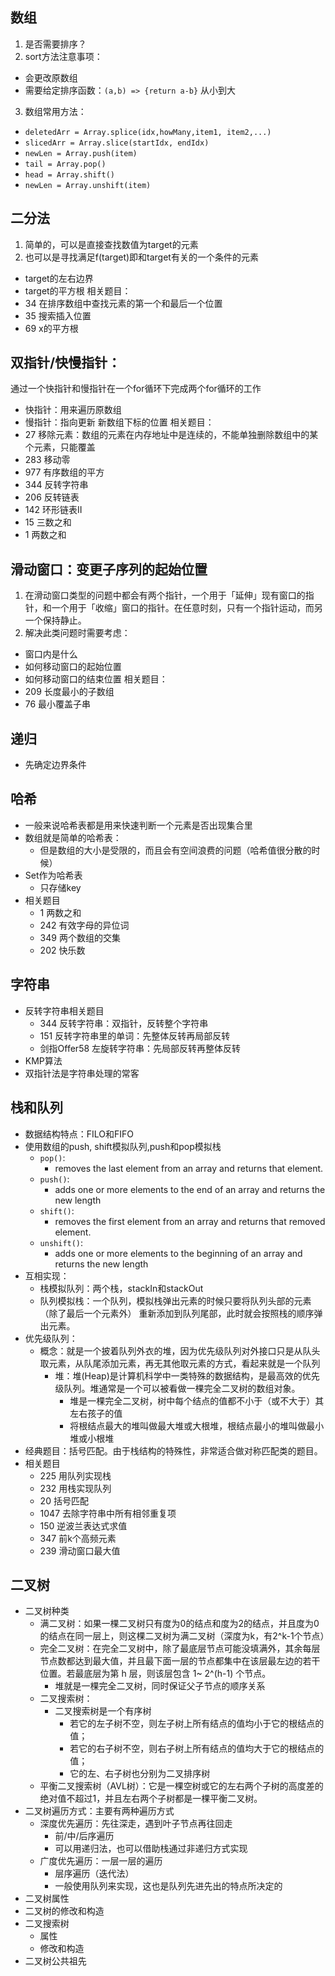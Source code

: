## 数组
1. 是否需要排序？
2. sort方法注意事项：
  - 会更改原数组
  - 需要给定排序函数：`(a,b) => {return a-b}` 从小到大
3. 数组常用方法：
  - `deletedArr = Array.splice(idx,howMany,item1, item2,...)`
  - `slicedArr = Array.slice(startIdx, endIdx)`
  - `newLen = Array.push(item)`
  - `tail = Array.pop()`
  - `head = Array.shift()`
  - `newLen = Array.unshift(item)`
## 二分法
1. 简单的，可以是直接查找数值为target的元素
2. 也可以是寻找满足f(target)即和target有关的一个条件的元素
  - target的左右边界
  - target的平方根
相关题目：
  - 34 在排序数组中查找元素的第一个和最后一个位置
  - 35 搜索插入位置
  - 69 x的平方根

## 双指针/快慢指针：
通过一个快指针和慢指针在一个for循环下完成两个for循环的工作
  - 快指针：用来遍历原数组
  - 慢指针：指向更新 新数组下标的位置
相关题目：
  - 27 移除元素：数组的元素在内存地址中是连续的，不能单独删除数组中的某个元素，只能覆盖
  - 283 移动零
  - 977 有序数组的平方
  - 344 反转字符串
  - 206 反转链表
  - 142 环形链表II
  - 15 三数之和
  - 1 两数之和
## 滑动窗口：变更子序列的起始位置
1. 在滑动窗口类型的问题中都会有两个指针，一个用于「延伸」现有窗口的指针，和一个用于「收缩」窗口的指针。在任意时刻，只有一个指针运动，而另一个保持静止。
2. 解决此类问题时需要考虑：
  - 窗口内是什么
  - 如何移动窗口的起始位置
  - 如何移动窗口的结束位置
相关题目：
  - 209 长度最小的子数组
  - 76 最小覆盖子串

## 递归
- 先确定边界条件

## 哈希
- 一般来说哈希表都是用来快速判断一个元素是否出现集合里
- 数组就是简单的哈希表：
  - 但是数组的大小是受限的，而且会有空间浪费的问题（哈希值很分散的时候）
- Set作为哈希表
  - 只存储key
- 相关题目
  - 1 两数之和
  - 242 有效字母的异位词
  - 349 两个数组的交集
  - 202 快乐数


## 字符串
- 反转字符串相关题目
  - 344 反转字符串：双指针，反转整个字符串
  - 151 反转字符串里的单词：先整体反转再局部反转
  - 剑指Offer58 左旋转字符串：先局部反转再整体反转
- KMP算法
- 双指针法是字符串处理的常客

## 栈和队列
- 数据结构特点：FILO和FIFO
- 使用数组的push, shift模拟队列,push和pop模拟栈
  - `pop()`: 
    - removes the last element from an array and returns that element.
  - `push()`:  
    - adds one or more elements to the end of an array and returns the new length
  - `shift()`:
    - removes the first element from an array and returns that removed element.
  - `unshift()`: 
    - adds one or more elements to the beginning of an array and returns the new length 
- 互相实现：
  - 栈模拟队列：两个栈，stackIn和stackOut
  - 队列模拟栈：一个队列，模拟栈弹出元素的时候只要将队列头部的元素（除了最后一个元素外） 重新添加到队列尾部，此时就会按照栈的顺序弹出元素。
- 优先级队列：
  - 概念：就是一个披着队列外衣的堆，因为优先级队列对外接口只是从队头取元素，从队尾添加元素，再无其他取元素的方式，看起来就是一个队列
    - 堆：堆(Heap)是计算机科学中一类特殊的数据结构，是最高效的优先级队列。堆通常是一个可以被看做一棵完全二叉树的数组对象。
      - 堆是一棵完全二叉树，树中每个结点的值都不小于（或不大于）其左右孩子的值
      - 将根结点最大的堆叫做最大堆或大根堆，根结点最小的堆叫做最小堆或小根堆
- 经典题目：括号匹配。由于栈结构的特殊性，非常适合做对称匹配类的题目。
- 相关题目
  - 225 用队列实现栈
  - 232 用栈实现队列
  - 20 括号匹配
  - 1047 去除字符串中所有相邻重复项
  - 150 逆波兰表达式求值
  - 347 前k个高频元素
  - 239 滑动窗口最大值

## 二叉树
- 二叉树种类
  - 满二叉树：如果一棵二叉树只有度为0的结点和度为2的结点，并且度为0的结点在同一层上，则这棵二叉树为满二叉树（深度为k，有2^k-1个节点）
  - 完全二叉树：在完全二叉树中，除了最底层节点可能没填满外，其余每层节点数都达到最大值，并且最下面一层的节点都集中在该层最左边的若干位置。若最底层为第 h 层，则该层包含 1~ 2^(h-1) 个节点。
    - 堆就是一棵完全二叉树，同时保证父子节点的顺序关系
  - 二叉搜索树：
    - 二叉搜索树是一个有序树
      - 若它的左子树不空，则左子树上所有结点的值均小于它的根结点的值；
      - 若它的右子树不空，则右子树上所有结点的值均大于它的根结点的值；
      - 它的左、右子树也分别为二叉排序树
  - 平衡二叉搜索树（AVL树）：它是一棵空树或它的左右两个子树的高度差的绝对值不超过1，并且左右两个子树都是一棵平衡二叉树。
- 二叉树遍历方式：主要有两种遍历方式
  - 深度优先遍历：先往深走，遇到叶子节点再往回走
    - 前/中/后序遍历
    - 可以用递归法，也可以借助栈通过非递归方式实现
  - 广度优先遍历：一层一层的遍历
    - 层序遍历（迭代法）
    - 一般使用队列来实现，这也是队列先进先出的特点所决定的
- 二叉树属性
- 二叉树的修改和构造
- 二叉搜索树
  - 属性
  - 修改和构造
- 二叉树公共祖先

